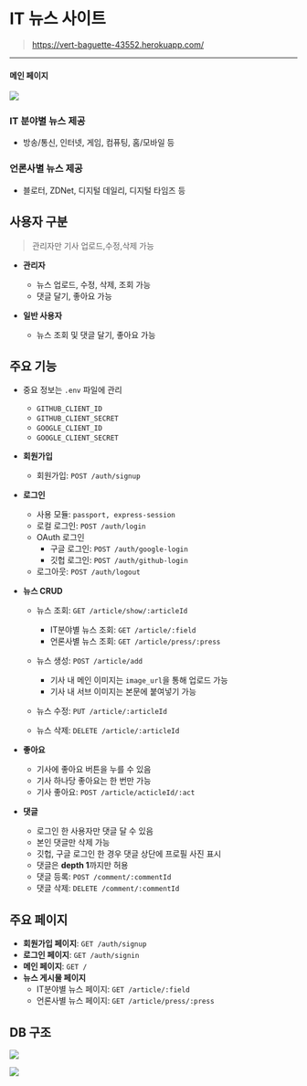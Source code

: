 # IT 뉴스 사이트

> https://vert-baguette-43552.herokuapp.com/
---

#### 메인 페이지

![](https://user-images.githubusercontent.com/34808501/62785789-4c87bd80-bafc-11e9-8c92-f63e02615d99.png)

### IT 분야별 뉴스 제공

- 방송/통신, 인터넷, 게임, 컴퓨팅, 홈/모바일 등

### 언론사별 뉴스 제공

- 블로터, ZDNet, 디지털 데일리, 디지털 타임즈 등

## 사용자 구분

> 관리자만 기사 업로드,수정,삭제 가능

- **관리자**
    - 뉴스 업로드, 수정, 삭제, 조회 가능
    - 댓글 달기, 좋아요 가능

- **일반 사용자**
    - 뉴스 조회 및 댓글 달기, 좋아요 가능

## 주요 기능

- 중요 정보는 `.env` 파일에 관리
    - `GITHUB_CLIENT_ID`
    - `GITHUB_CLIENT_SECRET`
    - `GOOGLE_CLIENT_ID`
    - `GOOGLE_CLIENT_SECRET`
      

- **회원가입**
    - 회원가입: `POST /auth/signup`

- **로그인**
    - 사용 모듈: `passport, express-session`
    - 로컬 로그인: `POST /auth/login`
    - OAuth 로그인
        - 구글 로그인: `POST /auth/google-login`
        - 깃헙 로그인: `POST /auth/github-login`
    - 로그아웃: `POST /auth/logout`

- **뉴스 CRUD**
    - 뉴스 조회: `GET /article/show/:articleId`
        - IT분야별 뉴스 조회: `GET /article/:field`
        - 언론사별 뉴스 조회: `GET /article/press/:press`
        
    - 뉴스 생성: `POST /article/add`
        - 기사 내 메인 이미지는 `image_url`을 통해 업로드 가능
        - 기사 내 서브 이미지는 본문에 붙여넣기 가능
    - 뉴스 수정:  `PUT /article/:articleId`
    - 뉴스 삭제:  `DELETE /article/:articleId`

- **좋아요**
    - 기사에 좋아요 버튼을 누를 수 있음
    - 기사 하나당 좋아요는 한 번만 가능
    - 기사 좋아요: `POST /article/acticleId/:act`

- **댓글**
    - 로그인 한 사용자만 댓글 달 수 있음 
    - 본인 댓글만 삭제 가능
    - 깃헙, 구글 로그인 한 경우 댓글 상단에 프로필 사진 표시
    - 댓글은 **depth 1**까지만 허용
    - 댓글 등록: `POST /comment/:commentId`
    - 댓글 삭제: `DELETE /comment/:commentId`

## 주요 페이지

- **회원가입 페이지**: `GET /auth/signup`
- **로그인 페이지**: `GET /auth/signin`
- **메인 페이지**: `GET /`
- **뉴스 게시물 페이지**
    - IT분야별 뉴스 페이지: `GET /article/:field`
    - 언론사별 뉴스 페이지: `GET /article/press/:press`

## DB 구조

![](https://user-images.githubusercontent.com/34808501/62781938-0d556e80-baf4-11e9-9b4e-d5dde65fcf53.png)

![](https://user-images.githubusercontent.com/34808501/62781910-f7e04480-baf3-11e9-938c-51bb5402cbde.png)

